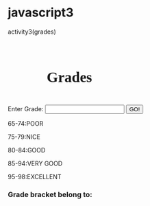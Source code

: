# javascript3
activity3(grades)
<!DOCTYPE html>
<html>
<head>
	<title>Quennie nicole alcasin</title>
	<link rel="stylesheet" type="text/css" href="style.css">
	<link rel="stylesheet" type="text/css" href="https://stackpath.bootstrapcdn.com/bootstrap/4.1.3/css/bootstrap.min.css">
	<meta charset="utf-8">
	<meta name="viewport" content="width=device-width, initial-scale=1"		>
</head>
<style>
body { 
  background-image: url('leaf.jpg');
  background-repeat: no-repeat;
  background-attachment: fixed;
  background-size: 100%,100%; 
}
</style><br>
<h2 style="font-family:charm;padding-left:18%;font-size:34">Grades</h2>
<body><br>
<div class="container"
<center><label>Enter Grade:</label></center>
<input type="text" id='grd'>
<input type="button"value="GO!" onclick="search()">
<p>65-74:POOR</p>
<p>75-79:NICE</p>
<p>80-84:GOOD</p>
<p>85-94:VERY GOOD</p>
<p>95-98:EXCELLENT</p>
<h3>Grade bracket belong to:</h3>
<h3 id="result">
</div>
<br>
<script>
                                                                                        
function search()
{
	var grd=Number(document.getElementById('grd').value);
		
		if(isNaN('grd')==false)
		var bracket=""
	{
		if(grd>94)
		{
		document.getElementById('result').innerHTML="EXCELLENT";
		}
		else if(grd>84)
		{
		document.getElementById('result').innerHTML="VERY GOOD";
		}
		else if(grd>79)
		{
		document.getElementById('result').innerHTML="GOOD";
		}
		else if(grd>74)
		{
		document.getElementById('result').innerHTML="NICE";
		}
		else if(grd<75)
		{
		document.getElementById('result').innerHTML="POOR";
		}	
		else 
		{
		document.getElementById('result').innerHTML="INVALID VALUE";
		}

	}

}


</script>
</body>
